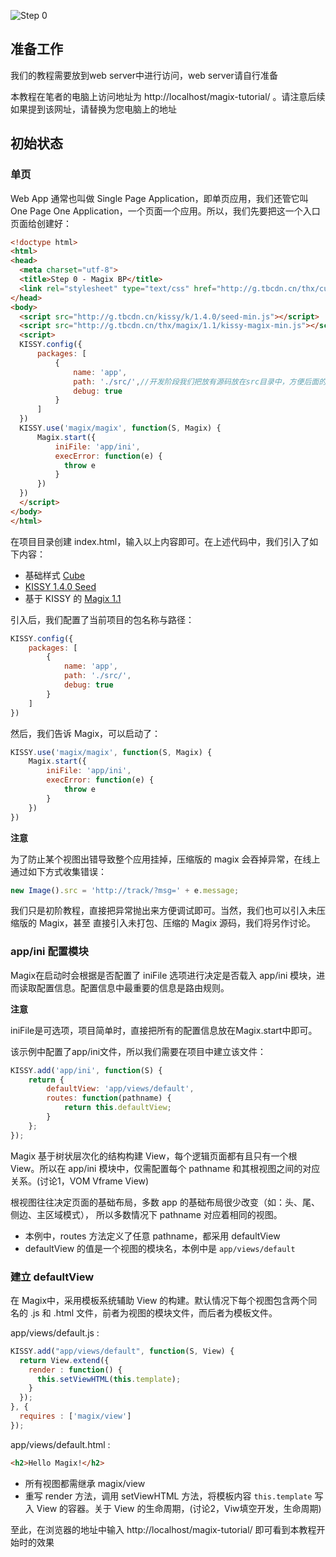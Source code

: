 ![Step 0](http://thx.github.io/magix/assets/img/step-0.png)

## 准备工作

我们的教程需要放到web server中进行访问，web server请自行准备

本教程在笔者的电脑上访问地址为 http://localhost/magix-tutorial/ 。请注意后续如果提到该网址，请替换为您电脑上的地址

## 初始状态

### 单页

Web App 通常也叫做 Single Page Application，即单页应用，我们还管它叫 One Page One
Application，一个页面一个应用。所以，我们先要把这一个入口页面给创建好：

```html
<!doctype html>
<html>
<head>
  <meta charset="utf-8">
  <title>Step 0 - Magix BP</title>
  <link rel="stylesheet" type="text/css" href="http://g.tbcdn.cn/thx/cube/1.0.7/cube-min.css">
</head>
<body>
  <script src="http://g.tbcdn.cn/kissy/k/1.4.0/seed-min.js"></script>
  <script src="http://g.tbcdn.cn/thx/magix/1.1/kissy-magix-min.js"></script>
  <script>
  KISSY.config({
      packages: [
          {
              name: 'app',
              path: './src/',//开发阶段我们把放有源码放在src目录中，方便后面的打包上线
              debug: true
          }
      ]
  })
  KISSY.use('magix/magix', function(S, Magix) {
      Magix.start({
          iniFile: 'app/ini',
          execError: function(e) {
            throw e
          }
      })
  })
  </script>
</body>
</html>
```

在项目目录创建 index.html，输入以上内容即可。在上述代码中，我们引入了如下内容：

- 基础样式 [Cube](http://thx.github.io/cube)
- [KISSY 1.4.0 Seed](http://docs.kissyui.com)
- 基于 KISSY 的 [Magix 1.1](http://thx.github.io/magix-api/)

引入后，我们配置了当前项目的包名称与路径：

```js
KISSY.config({
    packages: [
        {
            name: 'app',
            path: './src/',
            debug: true
        }
    ]
})
```

然后，我们告诉 Magix，可以启动了：

```js
KISSY.use('magix/magix', function(S, Magix) {
    Magix.start({
        iniFile: 'app/ini',
        execError: function(e) {
            throw e
        }
    })
})
```

**注意**

为了防止某个视图出错导致整个应用挂掉，压缩版的 magix 会吞掉异常，在线上通过如下方式收集错误：

```js
new Image().src = 'http://track/?msg=' + e.message;
```

我们只是初阶教程，直接把异常抛出来方便调试即可。当然，我们也可以引入未压缩版的 Magix，甚至
直接引入未打包、压缩的 Magix 源码，我们将另作讨论。

### app/ini 配置模块

Magix在启动时会根据是否配置了 iniFile 选项进行决定是否载入 app/ini 模块，进而读取配置信息。配置信息中最重要的信息是路由规则。

**注意**

iniFile是可选项，项目简单时，直接把所有的配置信息放在Magix.start中即可。

该示例中配置了app/ini文件，所以我们需要在项目中建立该文件：

```js
KISSY.add('app/ini', function(S) {
    return {
        defaultView: 'app/views/default',
        routes: function(pathname) {
            return this.defaultView;
        }
    };
});
```

Magix 基于树状层次化的结构构建 View，每个逻辑页面都有且只有一个根 View。所以在 app/ini
模块中，仅需配置每个 pathname 和其根视图之间的对应关系。(讨论1，VOM Vframe View)

根视图往往决定页面的基础布局，多数 app 的基础布局很少改变（如：头、尾、侧边、主区域模式），
所以多数情况下 pathname 对应着相同的视图。

* 本例中，routes 方法定义了任意 pathname，都采用 defaultView
* defaultView 的值是一个视图的模块名，本例中是 `app/views/default`

### 建立 defaultView

在 Magix中，采用模板系统辅助 View 的构建。默认情况下每个视图包含两个同名的 .js 和
.html 文件，前者为视图的模块文件，而后者为模板文件。

app/views/default.js :

```js
KISSY.add("app/views/default", function(S, View) {
  return View.extend({
    render : function() {
      this.setViewHTML(this.template);
    }
  });
}, {
  requires : ['magix/view']
});
```

app/views/default.html :

```html
<h2>Hello Magix!</h2>
```

* 所有视图都需继承 magix/view
* 重写 render 方法，调用 setViewHTML 方法，将模板内容 `this.template` 写入 View
  的容器。关于 View 的生命周期，(讨论2，Viw填空开发，生命周期)

至此，在浏览器的地址中输入  http://localhost/magix-tutorial/ 即可看到本教程开始时的效果